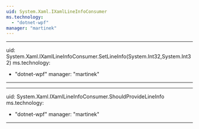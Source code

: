 ```yaml
---
uid: System.Xaml.IXamlLineInfoConsumer
ms.technology: 
  - "dotnet-wpf"
manager: "martinek"
---
```


---
uid: System.Xaml.IXamlLineInfoConsumer.SetLineInfo(System.Int32,System.Int32)
ms.technology: 
  - "dotnet-wpf"
manager: "martinek"
---

---
uid: System.Xaml.IXamlLineInfoConsumer.ShouldProvideLineInfo
ms.technology: 
  - "dotnet-wpf"
manager: "martinek"
---
